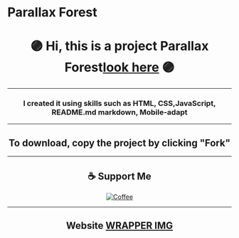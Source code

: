 # Parallax Forest
# <div align="center">🟣 Hi, this is a project Parallax Forest[look here](https://alexnesvit.github.io/wrapper-img/) 🟣</div>

----

### <div align="center">I created it using skills such as HTML, CSS,JavaScript, README.md markdown, Mobile-adapt</div>

----

## <div align="center">To download, copy the project by clicking "Fork"</div>

----


## <div align="center">☕ Support Me
<p>
<div align="center"><a href="https://www.buymeacoffee.com/alexnesvit"><img alt="Coffee" src="https://img.shields.io/badge/Buy_Me_A_Coffee-FFDD00?style=for-the-badge&logo=buy-me-a-coffee&logoColor=black" /></a></div>
</p>
</div>

----

## <div align="center">Website [WRAPPER IMG](https://alexnesvit.github.io/wrapper-img/)</div>